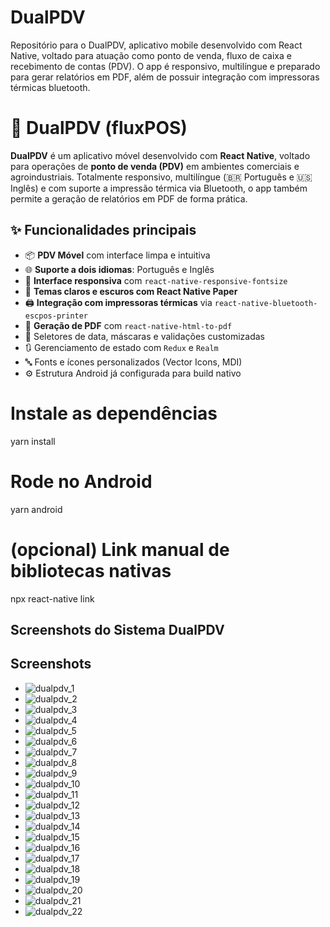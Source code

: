 # DualPDV
Repositório para o DualPDV, aplicativo mobile desenvolvido com React Native, voltado para atuação como ponto de venda, fluxo de caixa e recebimento de contas (PDV). O app é responsivo, multilíngue e preparado para gerar relatórios em PDF, além de possuir integração com impressoras térmicas bluetooth.
# 🧾 DualPDV (fluxPOS)

**DualPDV** é um aplicativo móvel desenvolvido com **React Native**, voltado para operações de **ponto de venda (PDV)** em ambientes comerciais e agroindustriais. Totalmente responsivo, multilíngue (🇧🇷 Português e 🇺🇸 Inglês) e com suporte a impressão térmica via Bluetooth, o app também permite a geração de relatórios em PDF de forma prática.

## ✨ Funcionalidades principais

- 📦 **PDV Móvel** com interface limpa e intuitiva
- 🌐 **Suporte a dois idiomas**: Português e Inglês
- 📱 **Interface responsiva** com `react-native-responsive-fontsize`
- 🎨 **Temas claros e escuros com React Native Paper**
- 🖨️ **Integração com impressoras térmicas** via `react-native-bluetooth-escpos-printer`
- 🧾 **Geração de PDF** com `react-native-html-to-pdf`
- 📆 Seletores de data, máscaras e validações customizadas
- 🔃 Gerenciamento de estado com `Redux` e `Realm`
- 🔤 Fonts e ícones personalizados (Vector Icons, MDI)
- ⚙️ Estrutura Android já configurada para build nativo

# Instale as dependências
yarn install

# Rode no Android
yarn android

# (opcional) Link manual de bibliotecas nativas
npx react-native link

## Screenshots do Sistema DualPDV

## Screenshots

- ![dualpdv_1](screenshots/dualpdv_1.jpeg)
- ![dualpdv_2](screenshots/dualpdv_2.jpeg)
- ![dualpdv_3](screenshots/dualpdv_3.jpeg)
- ![dualpdv_4](screenshots/dualpdv_4.jpeg)
- ![dualpdv_5](screenshots/dualpdv_5.jpeg)
- ![dualpdv_6](screenshots/dualpdv_6.jpeg)
- ![dualpdv_7](screenshots/dualpdv_7.jpeg)
- ![dualpdv_8](screenshots/dualpdv_8.jpeg)
- ![dualpdv_9](screenshots/dualpdv_9.jpeg)
- ![dualpdv_10](screenshots/dualpdv_10.jpeg)
- ![dualpdv_11](screenshots/dualpdv_11.jpeg)
- ![dualpdv_12](screenshots/dualpdv_12.jpeg)
- ![dualpdv_13](screenshots/dualpdv_13.jpeg)
- ![dualpdv_14](screenshots/dualpdv_14.jpeg)
- ![dualpdv_15](screenshots/dualpdv_15.jpeg)
- ![dualpdv_16](screenshots/dualpdv_16.jpeg)
- ![dualpdv_17](screenshots/dualpdv_17.jpeg)
- ![dualpdv_18](screenshots/dualpdv_18.jpeg)
- ![dualpdv_19](screenshots/dualpdv_19.jpeg)
- ![dualpdv_20](screenshots/dualpdv_20.jpeg)
- ![dualpdv_21](screenshots/dualpdv_21.jpeg)
- ![dualpdv_22](screenshots/dualpdv_22.jpeg)
